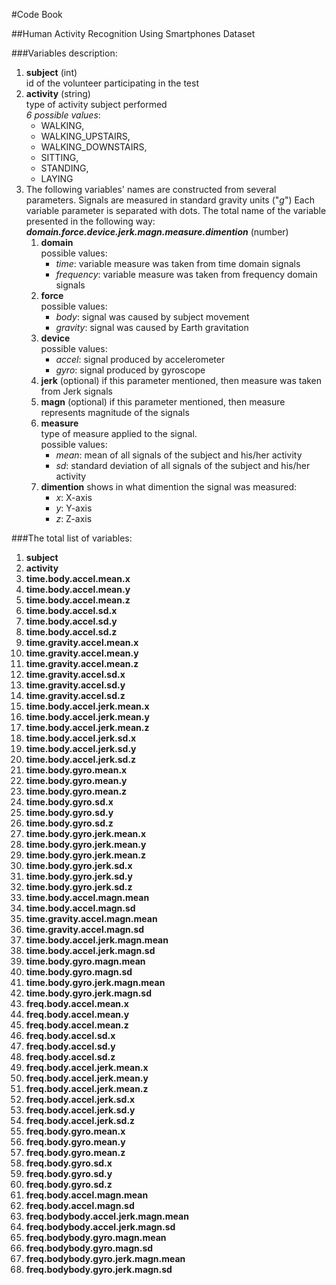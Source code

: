 #Code Book

##Human Activity Recognition Using Smartphones Dataset

###Variables description:

1. **subject**  (int)  
    id of the volunteer participating in the test
2. **activity** (string)  
    type of activity subject performed  
    *6 possible values*: 
    - WALKING,   
    - WALKING_UPSTAIRS,  
    - WALKING_DOWNSTAIRS,  
    - SITTING,  
    - STANDING,  
    - LAYING  
3. The following variables' names are constructed from several parameters. Signals are measured in standard gravity units ("*g*")
    Each variable parameter is separated with dots. The total name of the variable presented in the following way:
        ***domain.force.device.jerk.magn.measure.dimention*** (number)
    1. **domain**  
        possible values:  
        - *time*: variable measure was taken from time domain signals
        - *frequency*: variable measure was taken from frequency domain signals
    2. **force**  
        possible values:
        - *body*: signal was caused by subject movement
        - *gravity*: signal was caused by Earth gravitation
    3. **device**  
        possible values:
        - *accel*: signal produced by accelerometer
        - *gyro*: signal produced by gyroscope
    4. **jerk**  (optional)
        if this parameter mentioned, then measure was taken from Jerk signals
    5. **magn**  (optional)
        if this parameter mentioned, then measure represents magnitude of the signals
    6. **measure**  
        type of measure applied to the signal.  
        possible values:  
        - *mean*: mean of all signals of the subject and his/her activity
        - *sd*: standard deviation of all signals of the subject and his/her activity
    7. **dimention**
        shows in what dimention the signal was measured:
        - *x*: X-axis 
        - *y*: Y-axis
        - *z*: Z-axis


###The total list of variables:
1. **subject**
1. **activity**
1. **time.body.accel.mean.x**
1. **time.body.accel.mean.y**
1. **time.body.accel.mean.z**
1. **time.body.accel.sd.x**
1. **time.body.accel.sd.y**
1. **time.body.accel.sd.z**
1. **time.gravity.accel.mean.x**
1. **time.gravity.accel.mean.y**
1. **time.gravity.accel.mean.z**
1. **time.gravity.accel.sd.x**
1. **time.gravity.accel.sd.y**
1. **time.gravity.accel.sd.z**
1. **time.body.accel.jerk.mean.x**
1. **time.body.accel.jerk.mean.y**
1. **time.body.accel.jerk.mean.z**
1. **time.body.accel.jerk.sd.x**
1. **time.body.accel.jerk.sd.y**
1. **time.body.accel.jerk.sd.z**
1. **time.body.gyro.mean.x**
1. **time.body.gyro.mean.y**
1. **time.body.gyro.mean.z**
1. **time.body.gyro.sd.x**
1. **time.body.gyro.sd.y**
1. **time.body.gyro.sd.z**
1. **time.body.gyro.jerk.mean.x**
1. **time.body.gyro.jerk.mean.y**
1. **time.body.gyro.jerk.mean.z**
1. **time.body.gyro.jerk.sd.x**
1. **time.body.gyro.jerk.sd.y**
1. **time.body.gyro.jerk.sd.z**
1. **time.body.accel.magn.mean**
1. **time.body.accel.magn.sd**
1. **time.gravity.accel.magn.mean**
1. **time.gravity.accel.magn.sd**
1. **time.body.accel.jerk.magn.mean**
1. **time.body.accel.jerk.magn.sd**
1. **time.body.gyro.magn.mean**
1. **time.body.gyro.magn.sd**
1. **time.body.gyro.jerk.magn.mean**
1. **time.body.gyro.jerk.magn.sd**
1. **freq.body.accel.mean.x**
1. **freq.body.accel.mean.y**
1. **freq.body.accel.mean.z**
1. **freq.body.accel.sd.x**
1. **freq.body.accel.sd.y**
1. **freq.body.accel.sd.z**
1. **freq.body.accel.jerk.mean.x**
1. **freq.body.accel.jerk.mean.y**
1. **freq.body.accel.jerk.mean.z**
1. **freq.body.accel.jerk.sd.x**
1. **freq.body.accel.jerk.sd.y**
1. **freq.body.accel.jerk.sd.z**
1. **freq.body.gyro.mean.x**
1. **freq.body.gyro.mean.y**
1. **freq.body.gyro.mean.z**
1. **freq.body.gyro.sd.x**
1. **freq.body.gyro.sd.y**
1. **freq.body.gyro.sd.z**
1. **freq.body.accel.magn.mean**
1. **freq.body.accel.magn.sd**
1. **freq.bodybody.accel.jerk.magn.mean**
1. **freq.bodybody.accel.jerk.magn.sd**
1. **freq.bodybody.gyro.magn.mean**
1. **freq.bodybody.gyro.magn.sd**
1. **freq.bodybody.gyro.jerk.magn.mean**
1. **freq.bodybody.gyro.jerk.magn.sd**